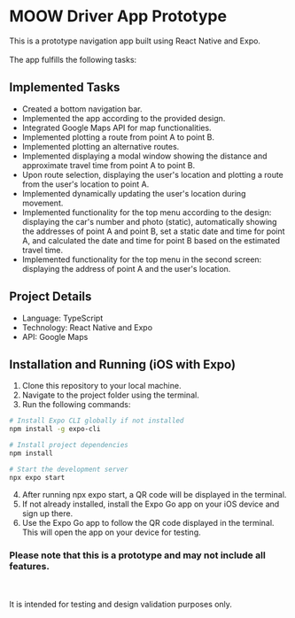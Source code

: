 # MOOW Driver App Prototype

This is a prototype navigation app built using React Native and Expo.
<br>
<br>
The app fulfills the following tasks:

## Implemented Tasks

- Created a bottom navigation bar.
- Implemented the app according to the provided design.
- Integrated Google Maps API for map functionalities.
- Implemented plotting a route from point A to point B.
- Implemented plotting an alternative routes.
- Implemented displaying a modal window showing the distance and approximate travel time from point A to point B.
- Upon route selection, displaying the user's location and plotting a route from the user's location to point A.
- Implemented dynamically updating the user's location during movement.
- Implemented functionality for the top menu according to the design: displaying the car's number and photo (static), automatically showing the addresses of point A and point B, set a static date and time for point A, and calculated the date and time for point B based on the estimated travel time.
- Implemented functionality for the top menu in the second screen: displaying the address of point A and the user's location.

## Project Details

- Language: TypeScript
- Technology: React Native and Expo
- API: Google Maps

## Installation and Running (iOS with Expo)

1. Clone this repository to your local machine.
2. Navigate to the project folder using the terminal.
3. Run the following commands:

```sh
# Install Expo CLI globally if not installed
npm install -g expo-cli

# Install project dependencies
npm install

# Start the development server
npx expo start
```

4. After running npx expo start, a QR code will be displayed in the terminal.
5. If not already installed, install the Expo Go app on your iOS device and sign up there.
6. Use the Expo Go app to follow the QR code displayed in the terminal. This will open the app on your device for testing.

### Please note that this is a prototype and may not include all features.
<br>
<br>
It is intended for testing and design validation purposes only.
